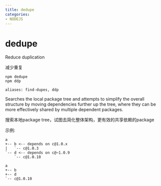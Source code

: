 ```yaml
---
title: dedupe
categories: 
- NODEJS
---
```

# dedupe

Reduce duplication

减少重复
```
npm dedupe
npm ddp

aliases: find-dupes, ddp
```


Searches the local package tree and attempts to simplify the overall structure by moving dependencies further up the tree, where they can be more effectively shared by multiple dependent packages.

搜索本地package tree，试图去简化整体架构，更有效的共享依赖的package


示例:
```
a
+-- b <-- depends on c@1.0.x
|   `-- c@1.0.3
`-- d <-- depends on c@~1.0.9
    `-- c@1.0.10
```

```
a
+-- b
+-- d
`-- c@1.0.10
```